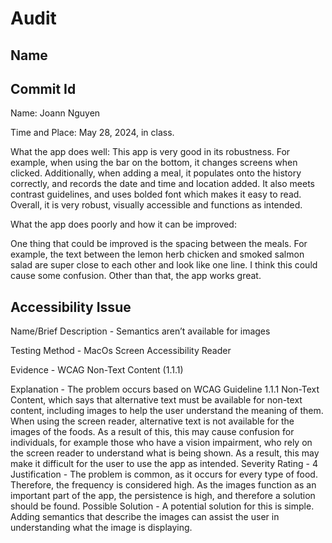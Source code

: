 # Audit

## Name

## Commit Id

Name: Joann Nguyen

Time and Place: May 28, 2024, in class.

What the app does well: This app is very good in its robustness. For example, when using the bar on the bottom, it changes screens when clicked. Additionally, when adding a meal, it populates onto the history correctly, and records the date and time and location added. It also meets contrast guidelines, and uses bolded font which makes it easy to read. Overall, it is very robust, visually accessible and functions as intended. 

What the app does poorly and how it can be improved: 

One thing that could be improved is the spacing between the meals. For example, the text between the lemon herb chicken and smoked salmon salad are super close to each other and look like one line. I think this could cause some confusion. Other than that, the app works great.

## Accessibility Issue

Name/Brief Description - Semantics aren’t available for images

Testing Method - MacOs Screen Accessibility Reader

Evidence - WCAG Non-Text Content (1.1.1)

Explanation - The problem occurs based on WCAG Guideline 1.1.1 Non-Text Content, which says that alternative text must be available for non-text content, including images to help the user understand the meaning of them. When using the screen reader, alternative text is not available for the images of the foods. As a result of this, this may cause confusion for individuals, for example those who have a vision impairment, who rely on the screen reader to understand what is being shown. As a result, this may make it difficult for the user to use the app as intended. 
Severity Rating - 4
Justification - The problem is common, as it occurs for every type of food. Therefore, the frequency is considered high. As the images function as an important part of the app, the persistence is high, and therefore a solution should be found. 
Possible Solution -  A potential solution for this is simple. Adding semantics that describe the images can assist the user in understanding what the image is displaying.